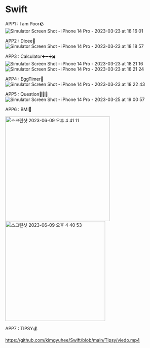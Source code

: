 # Swift

APP1 : I am Poor🪨
![Simulator Screen Shot - iPhone 14 Pro - 2023-03-23 at 18 16 01](https://user-images.githubusercontent.com/42735333/227157088-d56b81f4-835f-442c-b5ee-8a00fa3871f7.png)

APP2 : Dicee🎲
![Simulator Screen Shot - iPhone 14 Pro - 2023-03-23 at 18 18 57](https://user-images.githubusercontent.com/42735333/227157784-5f1ba1df-ab2d-45cf-bb51-17d9bde5338f.png)

APP3 : Calculator➕➖➗✖️
![Simulator Screen Shot - iPhone 14 Pro - 2023-03-23 at 18 21 16](https://user-images.githubusercontent.com/42735333/227158320-4efee1a0-38e4-4cc5-b6e8-3652e4d78b32.png)
![Simulator Screen Shot - iPhone 14 Pro - 2023-03-23 at 18 21 24](https://user-images.githubusercontent.com/42735333/227158347-cae6816a-fe80-4c90-bb0c-140459dc326d.png)

APP4 : EggTimer🥚
![Simulator Screen Shot - iPhone 14 Pro - 2023-03-23 at 18 22 43](https://user-images.githubusercontent.com/42735333/227158711-8ff7d36c-0980-47a1-92b3-0352a53196a4.png)

APP5 : Question🙋🏻‍♀️
![Simulator Screen Shot - iPhone 14 Pro - 2023-03-25 at 19 00 57](https://user-images.githubusercontent.com/42735333/227710493-d355b2b6-7742-495d-b0bc-5cd8802721d8.png)



APP6 : BMI🐽


<img width="330" alt="스크린샷 2023-06-09 오후 4 41 11" src="https://github.com/kimgyuhee/Swift/assets/42735333/0a6e778f-eca6-478b-8612-76ccf143dd69">
<img width="315" alt="스크린샷 2023-06-09 오후 4 40 53" src="https://github.com/kimgyuhee/Swift/assets/42735333/babceccd-ea21-4457-b287-6926df00d022">

APP7 : TIPSY💰

https://github.com/kimgyuhee/Swift/blob/main/Tipsy/viedo.mp4
